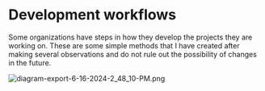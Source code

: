 # Development workflows

Some organizations have steps in how they develop the projects they are working on. These are some simple methods that I have created after making several observations and do not rule out the possibility of changes in the future.

![diagram-export-6-16-2024-2_48_10-PM.png](https://eraser.imgix.net/workspaces/0cmUk4P5344JCeqlOX1d/2XG2BGojRDZ1XQRU8zKzU21QVJH3/IgTKLstSpaiFiGhojUnku.png?ixlib=js-3.7.0 'diagram-export-6-16-2024-2_48_10-PM.png')
